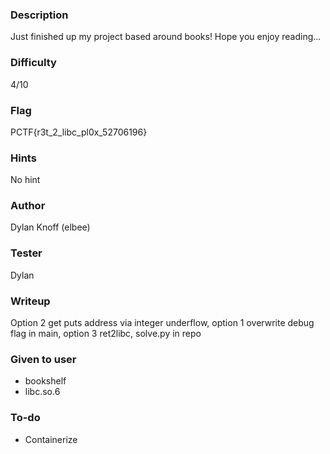 ### Description
Just finished up my project based around books! Hope you enjoy reading...

### Difficulty
4/10

### Flag
PCTF{r3t_2_libc_pl0x_52706196}

### Hints
No hint

### Author
Dylan Knoff (elbee)

### Tester
Dylan

### Writeup
Option 2 get puts address via integer underflow, option 1 overwrite debug flag in main, option 3 ret2libc, solve.py in repo

### Given to user
- bookshelf
- libc.so.6

### To-do
- Containerize
